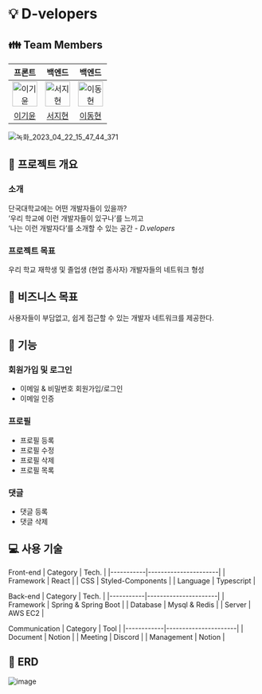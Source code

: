 # :bulb: D-velopers
## :family: Team Members

|                                         프론트                                        |                                           백엔드                                          |                                           백엔드                                          |
|:-----------------------------------------------------------------------------------------:|:-----------------------------------------------------------------------------------------:|:-----------------------------------------------------------------------------------------:|
| <img src="https://avatars.githubusercontent.com/u/99546167?v=4" width=50px alt="이기윤"/> | <img src="https://avatars.githubusercontent.com/u/79920930?v=4" width=50px alt="서지현"/> | <img src="https://avatars.githubusercontent.com/u/78404073?v=4" width=50px alt="이동현"/> |
|                          [이기윤](https://github.com/bubbletea03)                         |                          [서지현](https://github.com/ji-hyeon97)                          |                            [이동현](https://github.com/dongsuu)                           |


![녹화_2023_04_22_15_47_44_371](https://user-images.githubusercontent.com/99546167/233768060-005aeaf7-51f7-46e6-b776-43e6758f935d.gif)


## :scroll: 프로젝트 개요

### 소개
단국대학교에는 어떤 개발자들이 있을까?  
‘우리 학교에 이런 개발자들이 있구나’를 느끼고  
‘나는 이런 개발자다’를 소개할 수 있는 공간 - *D.velopers*   

### 프로젝트 목표
우리 학교 재학생 및 졸업생 (현업 종사자) 개발자들의 네트워크 형성  
  
  
## :pushpin: 비즈니스 목표
사용자들이 부담없고, 쉽게 접근할 수 있는 개발자 네트워크를 제공한다.



## :bell: 기능
### 회원가입 및 로그인
- 이메일 & 비밀번호 회원가입/로그인
- 이메일 인증

### 프로필
- 프로필 등록
- 프로필 수정
- 프로필 삭제
- 프로필 목록

### 댓글

- 댓글 등록
- 댓글 삭제


## :computer: 사용 기술
Front-end
| Category  | Tech.                |
|-----------|----------------------|
| Framework | React |
| CSS | Styled-Components |
| Language | Typescript |

Back-end
| Category  | Tech.                |
|-----------|----------------------|
| Framework | Spring & Spring Boot |
| Database  | Mysql & Redis        |
| Server    | AWS EC2              |

Communication
| Category   | Tool                |
|------------|----------------------|
| Document   | Notion |
| Meeting    | Discord |
| Management | Notion |

## :two_men_holding_hands: ERD
![image](https://user-images.githubusercontent.com/78404073/233717105-7e68be5a-d888-4231-aba6-8991a7cef452.png)








